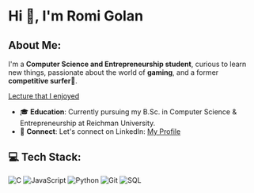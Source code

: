 # Hi 👋, I'm Romi Golan

## About Me:

I'm a **Computer Science and Entrepreneurship student**, curious to learn new things, passionate about the world of **gaming**, and a former **competitive surfer**🌊.

[Lecture that I enjoyed](https://www.youtube.com/watch?v=JXLJkUWidFU)

* 🎓 **Education**: Currently pursuing my B.Sc. in Computer Science & Entrepreneurship at Reichman University.
* 🤝 **Connect**: Let's connect on LinkedIn: [My Profile](https://www.linkedin.com/in/romi-golan/)

## 💻 Tech Stack:

![C](https://img.shields.io/badge/C-00599C?style=for-the-badge&logo=c&logoColor=white)
![JavaScript](https://img.shields.io/badge/JavaScript-F7DF1E?style=for-the-badge&logo=javascript&logoColor=black)
![Python](https://img.shields.io/badge/Python-3776AB?style=for-the-badge&logo=python&logoColor=white)
![Git](https://img.shields.io/badge/Git-F05032?style=for-the-badge&logo=git&logoColor=white)
![SQL](https://img.shields.io/badge/SQL-4479A1?style=for-the-badge&logo=postgresql&logoColor=white)

